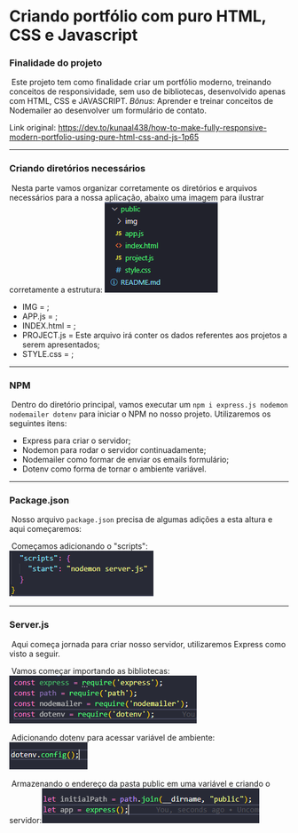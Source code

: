 # Criando portfólio com puro HTML, CSS e Javascript

### Finalidade do projeto

​	Este projeto tem como finalidade criar um portfólio moderno, treinando conceitos de responsividade, sem uso de bibliotecas, desenvolvido apenas com HTML, CSS e JAVASCRIPT. *Bônus*: Aprender e treinar conceitos de Nodemailer ao desenvolver um formulário de contato.

Link original: <https://dev.to/kunaal438/how-to-make-fully-responsive-modern-portfolio-using-pure-html-css-and-js-1p65>

---

### Criando diretórios necessários

​	Nesta parte vamos organizar corretamente os diretórios e arquivos necessários para a nossa aplicação, abaixo uma imagem para ilustrar corretamente a estrutura:
<img src=".\public\img\readme\folders.PNG?raw=true" />

 * IMG = ;
 * APP.js = ;
 * INDEX.html = ;
 * PROJECT.js = Este arquivo irá conter os dados referentes aos projetos a serem apresentados;
 * STYLE.css = ;

---

### NPM

​	Dentro do diretório principal, vamos executar um `npm i express.js nodemon nodemailer dotenv` para iniciar o NPM no nosso projeto. Utilizaremos os seguintes itens:

* Express para criar o servidor;
* Nodemon para rodar o servidor continuadamente;
* Nodemailer como formar de enviar os emails formulário;
* Dotenv como forma de tornar o ambiente variável.

---

### Package.json

​	Nosso arquivo `package.json` precisa de algumas adições a esta altura e aqui começaremos:

​	Começamos adicionando o "scripts":
<img src=".\public\img\readme\scripts.PNG?raw=true" />

----

### Server.js

​	Aqui começa jornada para criar nosso servidor, utilizaremos Express como visto a seguir.

​	Vamos começar importando as bibliotecas:
<img src=".\public\img\readme\import.PNG?raw=true" />

​	Adicionando dotenv para acessar variável de ambiente:
<img src=".\public\img\readme\dotenv.PNG?raw=true" />

​	Armazenando o endereço da pasta public em uma variável e criando o servidor:<img src=".\public\img\readme\server.PNG?raw=true" />

